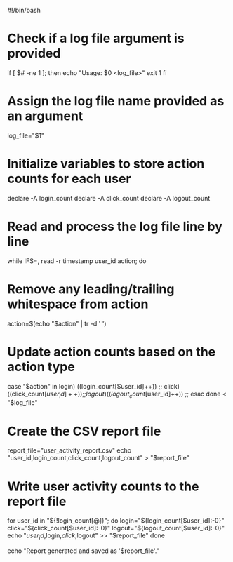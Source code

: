 #!/bin/bash

# Check if a log file argument is provided
if [ $# -ne 1 ]; then
  echo "Usage: $0 <log_file>"
  exit 1
fi

# Assign the log file name provided as an argument
log_file="$1"

# Initialize variables to store action counts for each user
declare -A login_count
declare -A click_count
declare -A logout_count

# Read and process the log file line by line
while IFS=, read -r timestamp user_id action; do
  # Remove any leading/trailing whitespace from action
  action=$(echo "$action" | tr -d ' ')

  # Update action counts based on the action type
  case "$action" in
    login)
      ((login_count[$user_id]++))
      ;;
    click)
      ((click_count[$user_id]++))
      ;;
    logout)
      ((logout_count[$user_id]++))
      ;;
  esac
done < "$log_file"

# Create the CSV report file
report_file="user_activity_report.csv"
echo "user_id,login_count,click_count,logout_count" > "$report_file"

# Write user activity counts to the report file
for user_id in "${!login_count[@]}"; do
  login="${login_count[$user_id]:-0}"
  click="${click_count[$user_id]:-0}"
  logout="${logout_count[$user_id]:-0}"
  echo "$user_id,$login,$click,$logout" >> "$report_file"
done

echo "Report generated and saved as '$report_file'."

